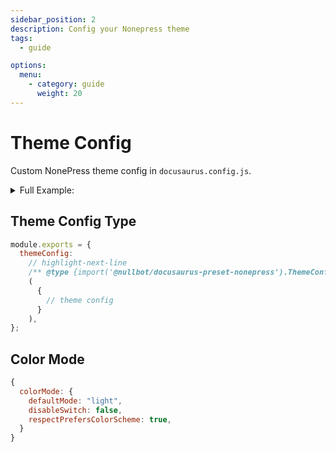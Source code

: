 ```yaml
---
sidebar_position: 2
description: Config your Nonepress theme
tags:
  - guide

options:
  menu:
    - category: guide
      weight: 20
---
```


# Theme Config

Custom NonePress theme config in `docusaurus.config.js`.

<details>
  <summary>Full Example:</summary>

```js title="docusaurus.config.js" showLineNumbers
module.exports = {
  themeConfig:
    /** @type {import('@nullbot/docusaurus-preset-nonepress').ThemeConfig} */
    ({
      colorMode: {
        respectPrefersColorScheme: true,
      },
      announcementBar: {
        id: "support-us",
        content:
          '⭐️ If you like NonePress, give it a star on <a target="_blank" rel="noopener noreferrer" href="https://github.com/nonebot/docusaurus-theme-nonepress">GitHub</a>! ⭐️',
        isCloseable: true,
      },
    }),
};
```

</details>

## Theme Config Type

```js title="docusaurus.config.js" showLineNumbers
module.exports = {
  themeConfig:
    // highlight-next-line
    /** @type {import('@nullbot/docusaurus-preset-nonepress').ThemeConfig} */
    (
      {
        // theme config
      }
    ),
};
```

## Color Mode

```js title="docusaurus.config.js"
{
  colorMode: {
    defaultMode: "light",
    disableSwitch: false,
    respectPrefersColorScheme: true,
  }
}
```
